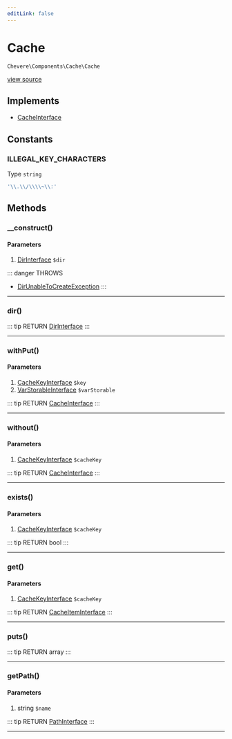 ```yaml
---
editLink: false
---
```


# Cache

`Chevere\Components\Cache\Cache`

[view source](https://github.com/chevere/chevere/blob/master/Cache/Cache.php)

## Implements

- [CacheInterface](../../Interfaces/Cache/CacheInterface.md)

## Constants

### ILLEGAL_KEY_CHARACTERS

Type `string`

```php
'\\.\\/\\\\~\\:'
```

## Methods

### __construct()

#### Parameters

1. [DirInterface](../../Interfaces/Filesystem/DirInterface.md) `$dir`

::: danger THROWS
- [DirUnableToCreateException](../../Exceptions/Filesystem/DirUnableToCreateException.md) 
:::

---

### dir()

::: tip RETURN
[DirInterface](../../Interfaces/Filesystem/DirInterface.md)
:::

---

### withPut()

#### Parameters

1. [CacheKeyInterface](../../Interfaces/Cache/CacheKeyInterface.md) `$key`
2. [VarStorableInterface](../../Interfaces/VarStorable/VarStorableInterface.md) `$varStorable`

::: tip RETURN
[CacheInterface](../../Interfaces/Cache/CacheInterface.md)
:::

---

### without()

#### Parameters

1. [CacheKeyInterface](../../Interfaces/Cache/CacheKeyInterface.md) `$cacheKey`

::: tip RETURN
[CacheInterface](../../Interfaces/Cache/CacheInterface.md)
:::

---

### exists()

#### Parameters

1. [CacheKeyInterface](../../Interfaces/Cache/CacheKeyInterface.md) `$cacheKey`

::: tip RETURN
bool
:::

---

### get()

#### Parameters

1. [CacheKeyInterface](../../Interfaces/Cache/CacheKeyInterface.md) `$cacheKey`

::: tip RETURN
[CacheItemInterface](../../Interfaces/Cache/CacheItemInterface.md)
:::

---

### puts()

::: tip RETURN
array
:::

---

### getPath()

#### Parameters

1. string `$name`

::: tip RETURN
[PathInterface](../../Interfaces/Filesystem/PathInterface.md)
:::

---
